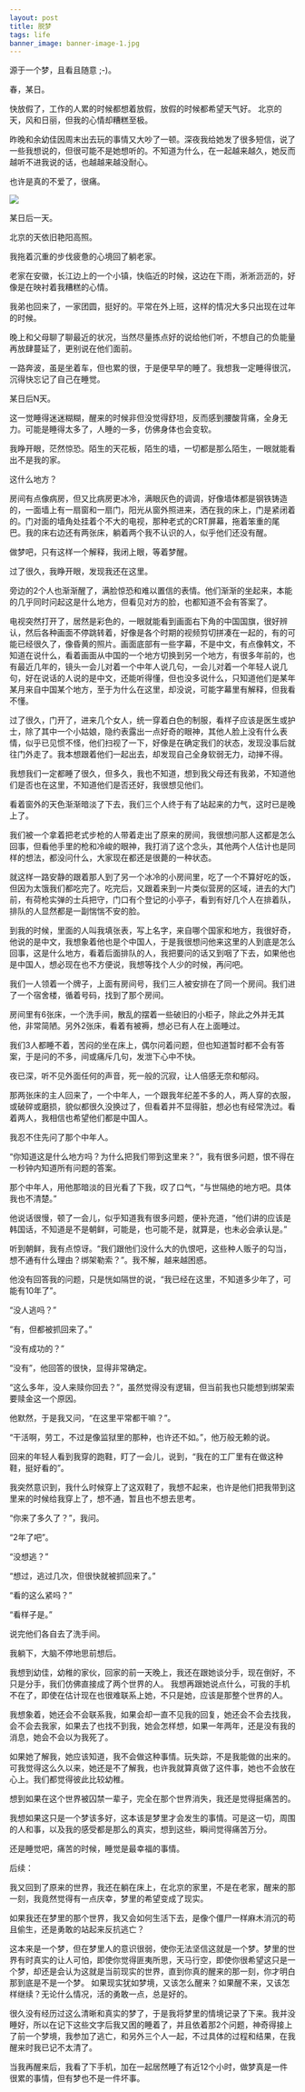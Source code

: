 ```yaml
---
layout: post
title: 脱梦
tags: life
banner_image: banner-image-1.jpg
---
```


<p class="message">
  源于一个梦，且看且随意 ;-)。
</p>

春，某日。

快放假了，工作的人累的时候都想着放假，放假的时候都希望天气好。
北京的天，风和日丽，但我的心情却糟糕至极。

昨晚和余幼佳因周末出去玩的事情又大吵了一顿。深夜我给她发了很多短信，说了一些我想说的，但很可能不是她想听的。不知道为什么，在一起越来越久，她反而越听不进我说的话，也越越来越没耐心。

也许是真的不爱了，很痛。

![](/public/img1.png)

某日后一天。

北京的天依旧艳阳高照。

我拖着沉重的步伐疲惫的心境回了躺老家。

老家在安徽，长江边上的一个小镇，快临近的时候，这边在下雨，淅淅沥沥的，好像是在映衬着我糟糕的心情。


我弟也回来了，一家团圆，挺好的。平常在外上班，这样的情况大多只出现在过年的时候。

晚上和父母聊了聊最近的状况，当然尽量拣点好的说给他们听，不想自己的负能量再放肆蔓延了，更别说在他们面前。

一路奔波，虽是坐着车，但也累的很，于是便早早的睡了。我想我一定睡得很沉，沉得快忘记了自己在睡觉。


某日后N天。

这一觉睡得迷迷糊糊，醒来的时候非但没觉得舒坦，反而感到腰酸背痛，全身无力。可能是睡得太多了，人睡的一多，仿佛身体也会变软。

我睁开眼，茫然惊恐。陌生的天花板，陌生的墙，一切都是那么陌生，一眼就能看出不是我的家。

这什么地方？

房间有点像病房，但又比病房更冰冷，满眼灰色的调调，好像墙体都是钢铁铸造的，一面墙上有一扇窗和一扇门，阳光从窗外照进来，洒在我的床上，门是紧闭着的。门对面的墙角处挂着个不大的电视，那种老式的CRT屏幕，拖着笨重的尾巴。我的床右边还有两张床，躺着两个我不认识的人，似乎他们还没有醒。

做梦吧，只有这样一个解释，我闭上眼，等着梦醒。

过了很久，我睁开眼，发现我还在这里。

旁边的2个人也渐渐醒了，满脸惊恐和难以置信的表情。他们渐渐的坐起来，本能的几乎同时问起这是什么地方，但看见对方的脸，也都知道不会有答案了。

电视突然打开了，居然是彩色的，一眼就能看到画面右下角的中国国旗，很好辨认，然后各种画面不停跳转着，好像是各个时期的视频剪切拼凑在一起的，有的可能已经很久了，像昏黄的照片。画面底部有一些字幕，不是中文，有点像韩文，不知道在说什么，看着画面从中国的一个地方切换到另一个地方，有很多年前的，也有最近几年的，镜头一会儿对着一个中年人说几句，一会儿对着一个年轻人说几句，好在说话的人说的是中文，还能听得懂，但也没多说什么，只知道他们是某年某月来自中国某个地方，至于为什么在这里，却没说，可能字幕里有解释，但我看不懂。

过了很久，门开了，进来几个女人，统一穿着白色的制服，看样子应该是医生或护士，除了其中一个小姑娘，隐约表露出一点好奇的眼神，其他人脸上没有什么表情，似乎已见惯不怪，他们扫视了一下，好像是在确定我们的状态，发现没事后就往门外走了。我本想跟着他们一起出去，却发现自己全身软弱无力，动掸不得。

我想我们一定都睡了很久，但多久，我也不知道，想到我父母还有我弟，不知道他们是否也在这里，不知道他们是否还好，我很想见他们。

看着窗外的天色渐渐暗淡了下去，我们三个人终于有了站起来的力气，这时已是晚上了。

我们被一个拿着把老式步枪的人带着走出了原来的房间，我很想问那人这都是怎么回事，但看他手里的枪和冷峻的眼神，我打消了这个念头，其他两个人估计也是同样的想法，都没问什么，大家现在都还是很薨的一种状态。

就这样一路安静的跟着那人到了另一个冰冷的小房间里，吃了一个不算好吃的饭，但因为太饿我们都吃完了。吃完后，又跟着来到一片类似营房的区域，进去的大门前，有荷枪实弹的士兵把守，门口有个登记的小亭子，看到有好几个人在排着队，排队的人显然都是一副惴惴不安的脸。

到我的时候，里面的人叫我填张表，写上名字，来自哪个国家和地方，我很好奇，他说的是中文，我想象着他也是个中国人，于是我很想问他来这里的人到底是怎么回事，这是什么地方，看着后面排队的人，我把要问的话又到咽了下去，如果他也是中国人，想必现在也不方便说，我想等找个人少的时候，再问吧。

我们一人领着一个牌子，上面有房间号，我们三人被安排在了同一个房间。我们进了一个宿舍楼，循着号码，找到了那个房间。

房间里有6张床，一个洗手间，散乱的摆着一些破旧的小柜子，除此之外并无其他，非常简陋。另外2张床，看着有被褥，想必已有人在上面睡过。

我们3人都睡不着，苦闷的坐在床上，偶尔问着问题，但也知道暂时都不会有答案，于是问的不多，间或痛斥几句，发泄下心中不快。

夜已深，听不见外面任何的声音，死一般的沉寂，让人倍感无奈和郁闷。

那两张床的主人回来了，一个中年人，一个跟我年纪差不多的人，两人穿的衣服，或破碎或磨损，貌似都很久没换过了，但看着并不显得脏，想必也有经常洗过。看着两人，我相信也希望他们都是中国人。

我忍不住先问了那个中年人。

“你知道这是什么地方吗？为什么把我们带到这里来？”，我有很多问题，恨不得在一秒钟内知道所有问题的答案。

那个中年人，用他那暗淡的目光看了下我，叹了口气，“与世隔绝的地方吧。具体我也不清楚。”

他说话很慢，顿了一会儿，似乎知道我有很多问题，便补充道，“他们讲的应该是韩国话，不知道是不是朝鲜，可能是，也可能不是，就算是，也未必会承认是。”

听到朝鲜，我有点惊讶。“我们跟他们没什么大的仇恨吧，这些种人贩子的勾当，想不通有什么理由？绑架勒索？”。我不解，越来越困惑。

他没有回答我的问题，只是恍如隔世的说，“我已经在这里，不知道多少年了，可能有10年了”。

“没人逃吗？”

“有，但都被抓回来了。”

“没有成功的？”

“没有”，他回答的很快，显得非常确定。

“这么多年，没人来赎你回去？”，虽然觉得没有逻辑，但当前我也只能想到绑架索要赎金这一个原因。

他默然，于是我又问，“在这里平常都干嘛？”。

“干活啊，劳工，不过是像监狱里的那种，也许还不如。”，他万般无赖的说。

回来的年轻人看到我穿的跑鞋，盯了一会儿，说到，“我在的工厂里有在做这种鞋，挺好看的”。

我突然意识到，我什么时候穿上了这双鞋了，我想不起来，也许是他们把我带到这里来的时候给我穿上了，想不通，暂且也不想去思考。

“你来了多久了？”，我问。

“2年了吧”。

“没想逃？”

“想过，逃过几次，但很快就被抓回来了。”

“看的这么紧吗？”

“看样子是。”

说完他们各自去了洗手间。

我躺下，大脑不停地思前想后。

我想到幼佳，幼稚的家伙，回家的前一天晚上，我还在跟她谈分手，现在倒好，不只是分手，我们仿佛直接成了两个世界的人。
我想再跟她说点什么，可我的手机不在了，即使在估计现在也很难联系上她，不只是她，应该是那整个世界的人。

我想象着，她还会不会联系我，如果会却一直不见我的回复，她还会不会去找我，会不会去我家，如果去了也找不到我，她会怎样想，如果一年两年，还是没有我的消息，她会不会以为我死了。

如果她了解我，她应该知道，我不会做这种事情。玩失踪，不是我能做的出来的。可我觉得这么久以来，她还是不了解我，也许我就算真做了这件事，她也不会放在心上。我们都觉得彼此比较幼稚。

想到如果在这个世界被囚禁一辈子，完全在那个世界消失，我还是觉得挺痛苦的。

我想如果这只是一个梦该多好，这本该是梦里才会发生的事情。可是这一切，周围的人和事，以及我的感受都是那么的真实，想到这些，瞬间觉得痛苦万分。

还是睡觉吧，痛苦的时候，睡觉是最幸福的事情。


后续：

我又回到了原来的世界，我还在躺在床上，在北京的家里，不是在老家，醒来的那一刻，我竟然觉得有一点庆幸，梦里的希望变成了现实。

如果我还在梦里的那个世界，我又会如何生活下去，是像个僵尸一样麻木消沉的苟且偷生，还是勇敢的站起来反抗逃亡？

这本来是一个梦，但在梦里人的意识很弱，使你无法坚信这就是一个梦。梦里的世界有时真实的让人可怕，即使你觉得匪夷所思，天马行空，即使你很希望这只是一个梦，却还是会认为这就是当前现实的世界，直到你真的醒来的那一刻，你才明白那到底是不是一个梦。
如果现实犹如梦境，又该怎么醒来？如果醒不来，又该怎样继续？无论什么情况，活的勇敢一点，总是好的。

很久没有经历过这么清晰和真实的梦了，于是我将梦里的情境记录了下来。我并没睡好，所以在记下这些文字后我又困的睡着了，并且依着那2个问题，神奇得接上了前一个梦境，我参加了逃亡，和另外三个人一起，不过具体的过程和结果，在我醒来时我已记不太清了。

当我再醒来后，我看了下手机，加在一起居然睡了有近12个小时，做梦真是一件很累的事情，但有梦也不是一件坏事。
